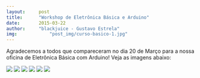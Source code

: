 ```yaml
---
layout:     post
title:      "Workshop de Eletrônica Básica e Arduino"
date:       2015-03-22
author:     "blackjuice - Gustavo Estrela"
img: 		    "post_img/curso-basico-1.jpg"
---
```

Agradecemos a todos que compareceram no dia 20 de Março para a nossa oficina de Eletrônica Básica com Arduino! Veja as imagens abaixo:


<img src="{{ site.baseurl }}/post_img/curso-basico-1.jpg" style="margin: 0 auto; max-height: 450px;">

<img src="{{ site.baseurl }}/post_img/curso-basico-2.jpg" style="margin: 0 auto; max-height: 450px;"> 

<img src="{{ site.baseurl }}/post_img/curso-basico-3.jpg" style="margin: 0 auto; max-height: 450px;">

<img src="{{ site.baseurl }}/post_img/curso-basico-4.jpg" style="margin: 0 auto; max-height: 450px;">

<img src="{{ site.baseurl }}/post_img/curso-basico-5.jpg" style="margin: 0 auto; max-height: 450px;">

<img src="{{ site.baseurl }}/post_img/curso-basico-6.jpg" style="margin: 0 auto; max-height: 450px;">
